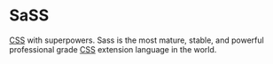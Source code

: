 # SaSS

[CSS](/wiki/CSS) with superpowers. Sass is the most mature, stable, and powerful professional grade [CSS](/wiki/CSS) extension language in the world.